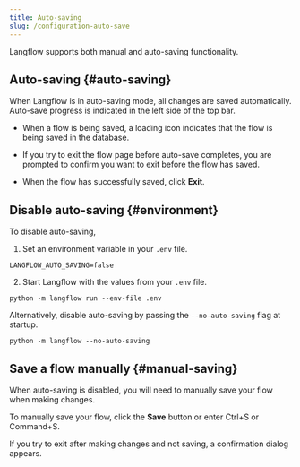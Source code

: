 ```yaml
---
title: Auto-saving
slug: /configuration-auto-save
---
```


Langflow supports both manual and auto-saving functionality.

## Auto-saving {#auto-saving}

When Langflow is in auto-saving mode, all changes are saved automatically. Auto-save progress is indicated in the left side of the top bar.

* When a flow is being saved, a loading icon indicates that the flow is being saved in the database.

* If you try to exit the flow page before auto-save completes, you are prompted to confirm you want to exit before the flow has saved.

* When the flow has successfully saved, click **Exit**.

## Disable auto-saving {#environment}

To disable auto-saving, 

1. Set an environment variable in your `.env` file.

```env
LANGFLOW_AUTO_SAVING=false
```

2. Start Langflow with the values from your `.env` file.

```shell
python -m langflow run --env-file .env
```

Alternatively, disable auto-saving by passing the `--no-auto-saving` flag at startup.

```shell
python -m langflow --no-auto-saving
```

## Save a flow manually {#manual-saving}

When auto-saving is disabled, you will need to manually save your flow when making changes.

To manually save your flow, click the **Save** button or enter Ctrl+S or Command+S.

If you try to exit after making changes and not saving, a confirmation dialog appears.

